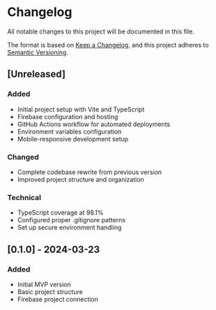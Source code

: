 # Changelog
All notable changes to this project will be documented in this file.

The format is based on [Keep a Changelog](https://keepachangelog.com/en/1.1.0/),
and this project adheres to [Semantic Versioning](https://semver.org/spec/v2.0.0.html).

## [Unreleased]

### Added
- Initial project setup with Vite and TypeScript
- Firebase configuration and hosting
- GitHub Actions workflow for automated deployments
- Environment variables configuration
- Mobile-responsive development setup

### Changed
- Complete codebase rewrite from previous version
- Improved project structure and organization

### Technical
- TypeScript coverage at 98.1%
- Configured proper .gitignore patterns
- Set up secure environment handling

## [0.1.0] - 2024-03-23
### Added
- Initial MVP version
- Basic project structure
- Firebase project connection 